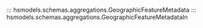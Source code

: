 
::: hsmodels.schemas.aggregations.GeographicFeatureMetadata
::: hsmodels.schemas.aggregations.GeographicFeatureMetadataIn

